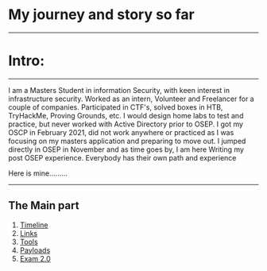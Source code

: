 # My journey and story so far
---
# Intro:
---
I am a Masters Student in information Security, with keen interest in infrastructure security. Worked as an intern, Volunteer and Freelancer for a couple of companies. Participated in CTF's, solved boxes in HTB, TryHackMe, Proving Grounds, etc. I would design home labs to test and practice, but never worked with Active Directory prior to OSEP. I got my OSCP in February 2021, did not work anywhere or practiced as I was focusing on my masters application and preparing to move out. I jumped directly in OSEP in November and as time goes by, I am here Writing my post OSEP experience. Everybody has their own path and experience

Here is mine.........

---
## The Main part
1. [Timeline](Timeline.md)
2. [Links](/Useful%20Resources/Links.md)
3. [Tools](/Useful%20Resources/Tools.md)
4. [Payloads](/Useful%20Resources/Payloads.md)
5. [Exam 2.0](Exam%202.0.md)
